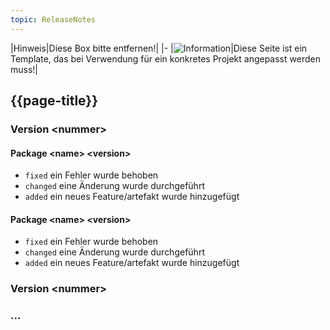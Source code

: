 ```yaml
---
topic: ReleaseNotes
---
```



|Hinweis|Diese Box bitte entfernen!|
|-
|![Information](https://wiki.hl7.de/images/thumb/Under_construction_icon-blue.svg/100px-Under_construction_icon-blue.svg.png)|Diese Seite ist ein Template, das bei Verwendung für ein konkretes Projekt angepasst werden muss!|

## {{page-title}}


<!-- Publizierte Versionen mit den relevanten Änderungen und Link auf das jeweilige Package-->

### Version \<nummer\> <!-- Major Version-->

#### Package \<name\> \<version\> <!-- mit Package verlinken-->

* `fixed` ein Fehler wurde behoben
* `changed` eine Änderung wurde durchgeführt 
* `added` ein neues Feature/artefakt wurde hinzugefügt

#### Package \<name\> \<version\>  <!-- mit Package verlinken-->

* `fixed` ein Fehler wurde behoben
* `changed` eine Änderung wurde durchgeführt 
* `added` ein neues Feature/artefakt wurde hinzugefügt

### Version \<nummer\> <!-- Major Version-->

### ...